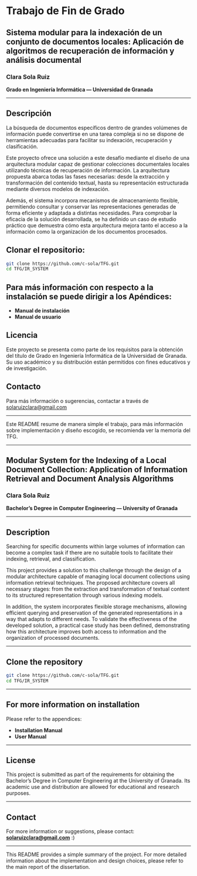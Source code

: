 # Trabajo de Fin de Grado

## Sistema modular para la indexación de un conjunto de documentos locales: Aplicación de algoritmos de recuperación de información y análisis documental

### Clara Sola Ruiz  
**Grado en Ingeniería Informática — Universidad de Granada**

---

## Descripción

La búsqueda de documentos específicos dentro de grandes volúmenes de información puede convertirse en una tarea compleja si no se dispone de herramientas adecuadas para facilitar su indexación, recuperación y clasificación.

Este proyecto ofrece una solución a este desafío mediante el diseño de una arquitectura modular capaz de gestionar colecciones documentales locales utilizando técnicas de recuperación de información. La arquitectura propuesta abarca todas las fases necesarias: desde la extracción y transformación del contenido textual, hasta su representación estructurada mediante diversos modelos de indexación.

Además, el sistema incorpora mecanismos de almacenamiento flexible, permitiendo consultar y conservar las representaciones generadas de forma eficiente y adaptada a distintas necesidades. Para comprobar la eficacia de la solución desarrollada, se ha definido un caso de estudio práctico que demuestra cómo esta arquitectura mejora tanto el acceso a la información como la organización de los documentos procesados.

## Clonar el repositorio:
   ```bash
   git clone https://github.com/c-sola/TFG.git
   cd TFG/IR_SYSTEM
   ```

## Para más información con respecto a la instalación se puede dirigir a los Apéndices:

- **Manual de instalación** 
- **Manual de usuario** 

## Licencia

Este proyecto se presenta como parte de los requisitos para la obtención del título de Grado en Ingeniería Informática de la Universidad de Granada. Su uso académico y su distribución están permitidos con fines educativos y de investigación.

## Contacto

Para más información o sugerencias, contactar a través de solaruizclara@gmail.com

---

Este README resume de manera simple el trabajo, para más información sobre implementación y diseño escogido, se recomienda ver la memoria del TFG.

---

## Modular System for the Indexing of a Local Document Collection: Application of Information Retrieval and Document Analysis Algorithms

### Clara Sola Ruiz  
**Bachelor’s Degree in Computer Engineering — University of Granada**

---

## Description

Searching for specific documents within large volumes of information can become a complex task if there are no suitable tools to facilitate their indexing, retrieval, and classification.

This project provides a solution to this challenge through the design of a modular architecture capable of managing local document collections using information retrieval techniques. The proposed architecture covers all necessary stages: from the extraction and transformation of textual content to its structured representation through various indexing models.

In addition, the system incorporates flexible storage mechanisms, allowing efficient querying and preservation of the generated representations in a way that adapts to different needs. To validate the effectiveness of the developed solution, a practical case study has been defined, demonstrating how this architecture improves both access to information and the organization of processed documents.

---

## Clone the repository

```bash
git clone https://github.com/c-sola/TFG.git
cd TFG/IR_SYSTEM
```

---

## For more information on installation

Please refer to the appendices:

- **Installation Manual**
- **User Manual**

---

## License

This project is submitted as part of the requirements for obtaining the Bachelor’s Degree in Computer Engineering at the University of Granada. Its academic use and distribution are allowed for educational and research purposes.

---

## Contact

For more information or suggestions, please contact: **solaruizclara@gmail.com** :)

---

This README provides a simple summary of the project. For more detailed information about the implementation and design choices, please refer to the main report of the dissertation.

